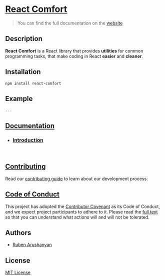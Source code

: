 # [React Comfort](https://react-comfort.js.org)
> You can find the full documentation on the [website](https://react-comfort.js.org)

## Description

**React Comfort** is a React library that provides **utilities** for common programming tasks, that make coding in React **easier** and **cleaner**.


## Installation

```
npm install react-comfort
```

## Example

```js
...
```

## [Documentation](https://react-comfort.js.org)

- ### [Introduction](https://react-comfort.js.org/docs/introduction)

</br>

## [Contributing](https://github.com/ruben-arushanyan/react-comfort/blob/master/CONTRIBUTING.md)

Read our [contributing guide](https://github.com/ruben-arushanyan/react-comfort/blob/master/CONTRIBUTING.md) to learn about our development process.

## [Code of Conduct](https://github.com/ruben-arushanyan/react-comfort/blob/master/CODE_OF_CONDUCT.md)

This project has adopted the [Contributor Covenant](https://www.contributor-covenant.org) as its Code of Conduct, and we expect project participants to adhere to it. Please read the [full text](https://github.com/ruben-arushanyan/react-comfort/blob/master/CODE_OF_CONDUCT.md) so that you can understand what actions will and will not be tolerated.

## Authors

- [Ruben Arushanyan](https://github.com/ruben-arushanyan)

## License

[MIT License](https://github.com/Ruben-Arushanyan/react-comfort/blob/master/LICENSE)